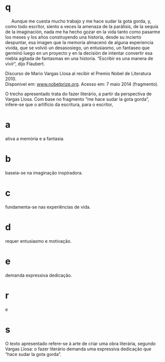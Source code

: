 # q
     Aunque me cuesta mucho trabajo y me hace sudar Ia gota gorda, y, como todo escritor, siento a veces Ia amenaza de Ia parálisis, de Ia sequía de Ia imaginación, nada me ha hecho gozar en Ia vida tanto como pasarme los meses y los años construyendo una historia, desde su incierto despuntar, esa imagen que Ia memoria almacenó de alguna experiencia vivida, que se volvió un desasosiego, un entusiasmo, un fantaseo que germinó luego en un proyecto y en Ia decisión de intentar convertir esa niebla agitada de fantasmas en una historia. “Escribir es una manera de vivir“, dijo Flaubert.

Discurso de Mario Vargas Llosa al recibir el Premio Nobel de Literatura 2010.\
Disponível em: www.nobelprize.org. Acesso em: 7 maio 2014 (fragmento).

O trecho apresentado trata do fazer literário, a partir da perspectiva de Vargas Llosa. Com base no fragmento “me hace sudar la gota gorda”, infere-se que o artifício da escritura, para o escritor,

# a
ativa a memória e a fantasia.

# b
baseia-se na imaginação inspiradora.

# c
fundamenta-se nas experiências de vida.

# d
requer entusiasmo e motivação.

# e
demanda expressiva dedicação.

# r
e

# s
O texto apresentado refere-se à arte de criar uma obra literária, segundo Vargas Llosa: o fazer literário demanda uma expressiva dedicação que “hace sudar la gota gorda”.

